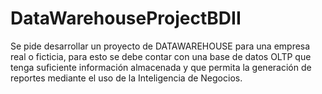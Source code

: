 # DataWarehouseProjectBDII
Se pide desarrollar un proyecto de DATAWAREHOUSE para una empresa real o ficticia, para esto se debe contar con una base de datos OLTP que tenga suficiente información almacenada y que permita la generación de reportes mediante el uso de la Inteligencia de Negocios.
